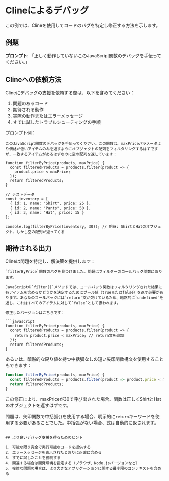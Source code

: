 # Clineによるデバッグ

この例では、Clineを使用してコードのバグを特定し修正する方法を示します。

## 例題

**プロンプト**: 「正しく動作していないこのJavaScript関数のデバッグを手伝ってください。」

## Clineへの依頼方法

Clineにデバッグの支援を依頼する際は、以下を含めてください：

1. 問題のあるコード
2. 期待される動作
3. 実際の動作またはエラーメッセージ
4. すでに試したトラブルシューティングの手順

プロンプト例：
```
このJavaScript関数のデバッグを手伝ってください。この関数は、maxPriceパラメータより価格が低いアイテムのみを返すようにオブジェクトの配列をフィルタリングするはずですが、一致するアイテムがあるはずなのに空の配列を返しています：

function filterByPrice(products, maxPrice) {
  const filteredProducts = products.filter(product => {
    product.price < maxPrice;
  });
  return filteredProducts;
}

// テストデータ
const inventory = [
  { id: 1, name: "Shirt", price: 25 },
  { id: 2, name: "Pants", price: 50 },
  { id: 3, name: "Hat", price: 15 }
];

console.log(filterByPrice(inventory, 30)); // 期待: ShirtとHatのオブジェクト、しかし空の配列が返ってくる
```

## 期待される出力

Clineは問題を特定し、解決策を提供します：

```
`filterByPrice`関数のバグを見つけました。問題はフィルターのコールバック関数にあります。

JavaScriptの`filter()`メソッドでは、コールバック関数はフィルタリングされた結果に各アイテムを含めるかどうかを決定するためにブール値（trueまたはfalse）を返す必要があります。あなたのコールバックには`return`文が欠けているため、暗黙的に`undefined`を返し、これはすべてのアイテムに対して`false`として扱われます。

修正したバージョンはこちらです：

```javascript
function filterByPrice(products, maxPrice) {
  const filteredProducts = products.filter(product => {
    return product.price < maxPrice; // return文を追加
  });
  return filteredProducts;
}
```

あるいは、暗黙的な戻り値を持つ中括弧なしの短い矢印関数構文を使用することもできます：

```javascript
function filterByPrice(products, maxPrice) {
  const filteredProducts = products.filter(product => product.price < maxPrice);
  return filteredProducts;
}
```

この修正により、maxPriceが30で呼び出された場合、関数は正しくShirtとHatのオブジェクトを返すはずです。

問題は、矢印関数で中括弧`{}`を使用する場合、明示的に`return`キーワードを使用する必要があることでした。中括弧がない場合、式は自動的に返されます。
```

## より良いデバッグ支援を得るためのヒント

1. 可能な限り完全で実行可能なコードを提供する
2. エラーメッセージを表示されたとおりに正確に含める
3. すでに試したことを説明する
4. 関連する場合は開発環境を指定する（ブラウザ、Node.jsバージョンなど）
5. 複雑な問題の場合は、より大きなアプリケーションに関する最小限のコンテキストを含める
